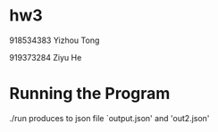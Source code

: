 # hw3

918534383 Yizhou Tong

919373284 Ziyu He

# Running the Program
./run produces to json file `output.json' and 'out2.json'
